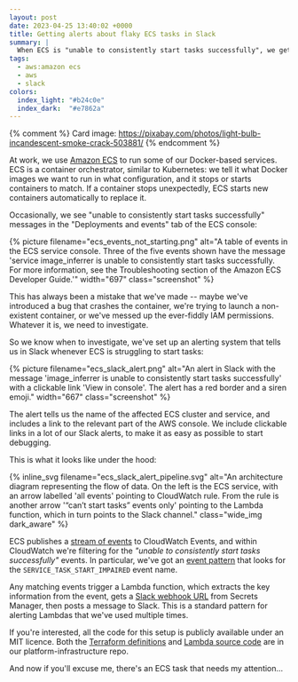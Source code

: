 ```yaml
---
layout: post
date: 2023-04-25 13:40:02 +0000
title: Getting alerts about flaky ECS tasks in Slack
summary: |
  When ECS is "unable to consistently start tasks successfully", we get a Slack alert that tells us to investigate.
tags:
  - aws:amazon ecs
  - aws
  - slack
colors:
  index_light: "#b24c0e"
  index_dark:  "#e7862a"
---
```


{% comment %}
  Card image: https://pixabay.com/photos/light-bulb-incandescent-smoke-crack-503881/
{% endcomment %}

At work, we use [Amazon ECS] to run some of our Docker-based services.
ECS is a container orchestrator, similar to Kubernetes: we tell it what Docker images we want to run in what configuration, and it stops or starts containers to match.
If a container stops unexpectedly, ECS starts new containers automatically to replace it.

Occasionally, we see "unable to consistently start tasks successfully" messages in the "Deployments and events" tab of the ECS console:

{%
  picture
  filename="ecs_events_not_starting.png"
  alt="A table of events in the ECS service console. Three of the five events shown have the message 'service image_inferrer is unable to consistently start tasks successfully. For more information, see the Troubleshooting section of the Amazon ECS Developer Guide.'"
  width="697"
  class="screenshot"
%}

This has always been a mistake that we've made -- maybe we've introduced a bug that crashes the container, we're trying to launch a non-existent container, or we've messed up the ever-fiddly IAM permissions.
Whatever it is, we need to investigate.

So we know when to investigate, we've set up an alerting system that tells us in Slack whenever ECS is struggling to start tasks:

{%
  picture
  filename="ecs_slack_alert.png"
  alt="An alert in Slack with the message 'image_inferrer is unable to consistently start tasks successfully' with a clickable link 'View in console'. The alert has a red border and a siren emoji."
  width="667"
  class="screenshot"
%}

The alert tells us the name of the affected ECS cluster and service, and includes a link to the relevant part of the AWS console.
We include clickable links in a lot of our Slack alerts, to make it as easy as possible to start debugging.

This is what it looks like under the hood:

{%
  inline_svg
  filename="ecs_slack_alert_pipeline.svg"
  alt="An architecture diagram representing the flow of data. On the left is the ECS service, with an arrow labelled 'all events' pointing to CloudWatch rule. From the rule is another arrow '“can’t start tasks” events only' pointing to the Lambda function, which in turn points to the Slack channel."
  class="wide_img dark_aware"
%}

ECS publishes a [stream of events][events] to CloudWatch Events, and within CloudWatch we're filtering for the *"unable to consistently start tasks successfully"* events.
In particular, we've got an [event pattern] that looks for the `SERVICE_TASK_START_IMPAIRED` event name.

Any matching events trigger a Lambda function, which extracts the key information from the event, gets a [Slack webhook URL] from Secrets Manager, then posts a message to Slack.
This is a standard pattern for alerting Lambdas that we've used multiple times.

If you're interested, all the code for this setup is publicly available under an MIT licence.
Both the [Terraform definitions] and [Lambda source code] are in our platform-infrastructure repo.

And now if you'll excuse me, there's an ECS task that needs my attention…

[Amazon ECS]: https://docs.aws.amazon.com/AmazonECS/latest/developerguide/Welcome.html
[events]: https://docs.aws.amazon.com/AmazonECS/latest/developerguide/ecs_cwe_events.html#ecs_service_events_warn_type
[event pattern]: https://docs.aws.amazon.com/AmazonCloudWatch/latest/events/CloudWatchEventsandEventPatterns.html
[Slack webhook URL]: https://api.slack.com/messaging/webhooks
[Terraform definitions]: https://github.com/wellcomecollection/platform-infrastructure/tree/main/monitoring/terraform/modules/slack_alert_on_ecs_tasks_not_starting
[Lambda source code]: https://github.com/wellcomecollection/platform-infrastructure/blob/main/monitoring/slack_alerts/ecs_tasks_cant_start_alert/src/ecs_tasks_cant_start_alert.py
